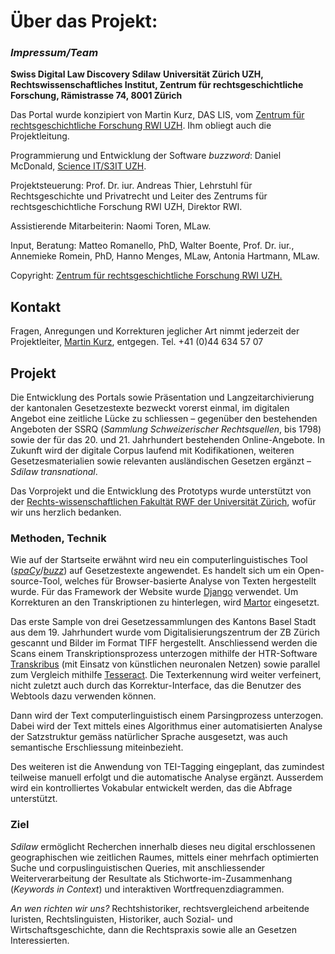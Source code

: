 <br><br>

# **Über das Projekt**:
### *Impressum/Team*

**Swiss Digital Law Discovery Sdilaw**
**Universität Zürich UZH, Rechtswissenschaftliches Institut, Zentrum für rechtsgeschichtliche Forschung, Rämistrasse 74, 8001 Zürich**

Das Portal wurde konzipiert von Martin Kurz, DAS LIS, vom [Zentrum für rechtsgeschichtliche Forschung RWI UZH](https://www.ius.uzh.ch/de/research/units/zrf/altejuristischebibliothek.html). Ihm obliegt auch die Projektleitung.

Programmierung und Entwicklung der Software *buzzword*: Daniel McDonald, [Science IT/S3IT UZH](https://www.zi.uzh.ch/en/teaching-and-research/science-it/about.html).

Projektsteuerung: Prof. Dr. iur. Andreas Thier, Lehrstuhl für Rechtsgeschichte und Privatrecht und Leiter des Zentrums für rechtsgeschichtliche Forschung RWI UZH, Direktor RWI.

Assistierende Mitarbeiterin: Naomi Toren, MLaw.

Input, Beratung: Matteo Romanello, PhD, Walter Boente, Prof. Dr. iur., Annemieke Romein, PhD, Hanno Menges, MLaw, Antonia Hartmann, MLaw.

Copyright: [Zentrum für rechtsgeschichtliche Forschung RWI UZH.](https://www.ius.uzh.ch/de/research/units/zrf/altejuristischebibliothek.html)

## Kontakt

Fragen, Anregungen und Korrekturen jeglicher Art nimmt jederzeit der Projektleiter, [Martin Kurz](mailto:martin.kurz@rwi.uzh.ch), entgegen. Tel. +41 (0)44 634 57 07

## Projekt

Die Entwicklung des Portals sowie Präsentation und Langzeitarchivierung der kantonalen Gesetzestexte bezweckt vorerst einmal, im digitalen Angebot eine zeitliche Lücke zu schliessen – gegenüber den bestehenden Angeboten der SSRQ (*Sammlung Schweizerischer Rechtsquellen*, bis 1798) sowie der für das 20. und 21. Jahrhundert bestehenden Online-Angebote. In Zukunft wird der digitale Corpus laufend mit Kodifikationen, weiteren Gesetzesmaterialien sowie relevanten ausländischen Gesetzen ergänzt – *Sdilaw transnational*.

Das Vorprojekt und die Entwicklung des Prototyps wurde unterstützt von der [Rechts-wissenschaftlichen Fakultät RWF der Universität Zürich](https://www.ius.uzh.ch/de.html), wofür wir uns herzlich bedanken.  

### Methoden, Technik

Wie auf der Startseite erwähnt wird neu ein computerlinguistisches Tool ([*spaCy*](https://spacy.io)/[*buzz*](https://buzz.readthedocs.io/en/latest/)) auf Gesetzestexte angewendet. Es handelt sich um ein Open-source-Tool, welches für Browser-basierte Analyse von Texten hergestellt wurde. Für das Framework der Website wurde [Django](https://www.djangoproject.com/) verwendet. Um Korrekturen an den Transkriptionen zu hinterlegen, wird [Martor](https://github.com/agusmakmun/django-markdown-editor) eingesetzt. 

Das erste Sample von drei Gesetzessammlungen des Kantons Basel Stadt aus dem 19. Jahrhundert wurde vom Digitalisierungszentrum der ZB Zürich gescannt und Bilder im Format TIFF hergestellt. Anschliessend werden die Scans einem Transkriptionsprozess unterzogen mithilfe der HTR-Software [Transkribus](https://transkribus.eu/Transkribus/) (mit Einsatz von künstlichen neuronalen Netzen) sowie parallel zum Vergleich mithilfe [Tesseract](https://opensource.google/projects/tesseract). Die Texterkennung wird weiter verfeinert, nicht zuletzt auch durch das Korrektur-Interface, das die Benutzer des Webtools dazu verwenden können.

Dann wird der Text computerlinguistisch einem Parsingprozess unterzogen. Dabei wird der Text mittels eines Algorithmus einer automatisierten Analyse der Satzstruktur gemäss natürlicher Sprache ausgesetzt, was auch semantische Erschliessung miteinbezieht. 

Des weiteren ist die Anwendung von TEI-Tagging eingeplant, das zumindest teilweise manuell erfolgt und die automatische Analyse ergänzt. Ausserdem wird ein kontrolliertes Vokabular entwickelt werden, das die Abfrage unterstützt.

### Ziel

*Sdilaw* ermöglicht Recherchen innerhalb dieses neu digital erschlossenen geographischen wie zeitlichen Raumes, mittels einer mehrfach optimierten Suche und corpuslinguistischen     Queries, mit anschliessender Weiterverarbeitung der Resultate als Stichworte-im-Zusammenhang (*Keywords in Context*) und interaktiven Wortfrequenzdiagrammen.

*An wen richten wir uns?* Rechtshistoriker, rechtsvergleichend arbeitende Iuristen, Rechtslinguisten, Historiker, auch Sozial- und Wirtschaftsgeschichte, dann die Rechtspraxis sowie alle an Gesetzen Interessierten. 
